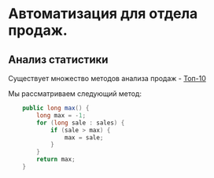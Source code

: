 # Автоматизация для отдела продаж.

## Анализ статистики

Существует множество методов анализа продаж - [Топ-10](https://www.esphere.ru/blog/top-10-metodov-analiza-prodazh)

Мы рассматриваем следующий метод:

``` java  
    public long max() {
        long max = -1;
        for (long sale : sales) {
            if (sale > max) {
                max = sale;
            }
        }
        return max;
    }
```